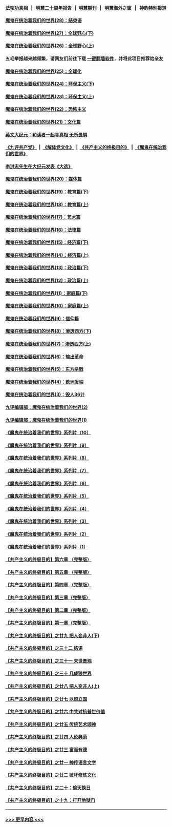 #### [法轮功真相](https://github.com/gfw-breaker/truth/blob/master/README.md?t=0) &nbsp;&nbsp;|&nbsp;&nbsp; [明慧二十周年报告](https://github.com/gfw-breaker/mh-reports/blob/master/README.md?t=0) &nbsp;&nbsp;|&nbsp;&nbsp;[明慧期刊](https://github.com/gfw-breaker/mh-qikan) &nbsp;&nbsp;|&nbsp;&nbsp; [明慧海外之窗](https://github.com/gfw-breaker/mh-news/blob/master/README.md?t=0) &nbsp;&nbsp;|&nbsp;&nbsp; [神韵特别报道](https://github.com/gfw-breaker/mh-news/blob/master/shenyun.md?t=0)
#### [魔鬼在统治着我们的世界(28)：结束语](../pages/nsc422/n10936246.md?t=06270402) 
#### [魔鬼在统治着我们的世界(27)：全球野心(下)](../pages/nsc422/n10928319.md?t=06270402) 
#### [魔鬼在统治着我们的世界(26)：全球野心(上)](../pages/nsc422/n10900318.md?t=06270402) 
#### 五毛举报越来越频繁，请网友们前往下载 [一键翻墙软件](https://github.com/gfw-breaker/ssr-accounts)，并将此项目推荐给亲友
#### [魔鬼在统治着我们的世界(25)：全球化](../pages/nsc422/n10788205.md?t=06270402) 
#### [魔鬼在统治着我们的世界(24)：环保主义(下)](../pages/nsc422/n10695307.md?t=06270402) 
#### [魔鬼在统治着我们的世界(23)：环保主义(上)](../pages/nsc422/n10688613.md?t=06270402) 
#### [魔鬼在统治着我们的世界(22)：恐怖主义](../pages/nsc422/n10614727.md?t=06270402) 
#### [魔鬼在统治着我们的世界(21)：文化篇](../pages/nsc422/n10597706.md?t=06270402) 
#### [英文大纪元：和读者一起寻真相 无所畏惧](../pages/nsc422/n12542027.md?t=06270402) 
#### [《九评共产党》](https://github.com/begood0513/9ping.md/blob/master/README.md) &nbsp;|&nbsp; [《解体党文化》](../../../../jtdwh.md/blob/master/README.md)  &nbsp;|&nbsp; [《共产主义的终极目的》](../../../../gczydzjmd.md/blob/master/README.md) &nbsp;|&nbsp; [《魔鬼在统治我们的世界》](../../../../mgztzwmdsj.md/blob/master/README.md) 
#### [李洪志先生在大纪元发表《大选》](../pages/nsc422/n12534746.md?t=06270402) 
#### [魔鬼在统治着我们的世界(20)：媒体篇](../pages/nsc422/n10586579.md?t=06270402) 
#### [魔鬼在统治着我们的世界(19)：教育篇(下)](../pages/nsc422/n10564808.md?t=06270402) 
#### [魔鬼在统治着我们的世界(18)：教育篇(上)](../pages/nsc422/n10526970.md?t=06270402) 
#### [魔鬼在统治着我们的世界(17)：艺术篇](../pages/nsc422/n10499093.md?t=06270402) 
#### [魔鬼在统治着我们的世界(16)：法律篇](../pages/nsc422/n10485969.md?t=06270402) 
#### [魔鬼在统治着我们的世界(15)：经济篇(下)](../pages/nsc422/n10469975.md?t=06270402) 
#### [魔鬼在统治着我们的世界(14)：经济篇(上)](../pages/nsc422/n10457370.md?t=06270402) 
#### [魔鬼在统治着我们的世界(13)：政治篇(下)](../pages/nsc422/n10448270.md?t=06270402) 
#### [魔鬼在统治着我们的世界(12)：政治篇(上)](../pages/nsc422/n10444576.md?t=06270402) 
#### [魔鬼在统治着我们的世界(11)：家庭篇(下)](../pages/nsc422/n10440961.md?t=06270402) 
#### [魔鬼在统治着我们的世界(10)：家庭篇(上)](../pages/nsc422/n10435448.md?t=06270402) 
#### [魔鬼在统治着我们的世界(9)：信仰篇](../pages/nsc422/n10432159.md?t=06270402) 
#### [魔鬼在统治着我们的世界(8)：渗透西方(下)](../pages/nsc422/n10429603.md?t=06270402) 
#### [魔鬼在统治着我们的世界(7)：渗透西方(上)](../pages/nsc422/n10426013.md?t=06270402) 
#### [魔鬼在统治着我们的世界(6)：输出革命](../pages/nsc422/n10421536.md?t=06270402) 
#### [魔鬼在统治着我们的世界(5)：东方杀戮](../pages/nsc422/n10417707.md?t=06270402) 
#### [魔鬼在统治着我们的世界(4)：欧洲发端](../pages/nsc422/n10414890.md?t=06270402) 
#### [魔鬼在统治着我们的世界(3)：毁人36计](../pages/nsc422/n10411583.md?t=06270402) 
#### [九评编辑部：魔鬼在统治着我们的世界(2)](../pages/nsc422/n10410036.md?t=06270402) 
#### [九评编辑部：魔鬼在统治着我们的世界(1)](../pages/nsc422/n10406825.md?t=06270402) 
#### [《魔鬼在统治着我们的世界》系列片（10）](../pages/nsc422/n12292670.md?t=06270402) 
#### [《魔鬼在统治着我们的世界》系列片（9）](../pages/nsc422/n12290859.md?t=06270402) 
#### [《魔鬼在统治着我们的世界》系列片（8）](../pages/nsc422/n12287445.md?t=06270402) 
#### [《魔鬼在统治着我们的世界》系列片（7）](../pages/nsc422/n12283425.md?t=06270402) 
#### [《魔鬼在统治着我们的世界》系列片（6）](../pages/nsc422/n12282314.md?t=06270402) 
#### [《魔鬼在统治着我们的世界》系列片（5）](../pages/nsc422/n12281419.md?t=06270402) 
#### [《魔鬼在统治着我们的世界》系列片（4）](../pages/nsc422/n12274024.md?t=06270402) 
#### [《魔鬼在统治着我们的世界》系列片（3）](../pages/nsc422/n12271322.md?t=06270402) 
#### [《魔鬼在统治着我们的世界》系列片（2）](../pages/nsc422/n12269049.md?t=06270402) 
#### [《魔鬼在统治着我们的世界》系列片（1）](../pages/nsc422/n12267575.md?t=06270402) 
#### [【共产主义的终极目的】第六章 （完整版）](../pages/nsc422/n11428913.md?t=06270402) 
#### [【共产主义的终极目的】第五章 （完整版）](../pages/nsc422/n11428912.md?t=06270402) 
#### [【共产主义的终极目的】第四章 （完整版）](../pages/nsc422/n11428907.md?t=06270402) 
#### [【共产主义的终极目的】第三章（完整版）](../pages/nsc422/n11428848.md?t=06270402) 
#### [【共产主义的终极目的】第二章（完整版）](../pages/nsc422/n11428831.md?t=06270402) 
#### [【共产主义的终极目的】第一章（完整版）](../pages/nsc422/n11417651.md?t=06270402) 
#### [【共产主义的终极目的】之廿九 把人变非人(下)](../pages/nsc422/n11344140.md?t=06270402) 
#### [【共产主义的终极目的】之三十二 结语](../pages/nsc422/n11360535.md?t=06270402) 
#### [【共产主义的终极目的】之三十一 末世景观](../pages/nsc422/n11351129.md?t=06270402) 
#### [【共产主义的终极目的】之三十 几成狼世界](../pages/nsc422/n11348280.md?t=06270402) 
#### [【共产主义的终极目的】之廿八 把人变非人(上)](../pages/nsc422/n11340492.md?t=06270402) 
#### [【共产主义的终极目的】之廿七 以恨立国](../pages/nsc422/n11336944.md?t=06270402) 
#### [【共产主义的终极目的】之廿六 中共对抗普世价值](../pages/nsc422/n11324785.md?t=06270402) 
#### [【共产主义的终极目的】之廿五 传统艺术颂神](../pages/nsc422/n11296396.md?t=06270402) 
#### [【共产主义的终极目的】之廿四 人伦典范](../pages/nsc422/n11296397.md?t=06270402) 
#### [【共产主义的终极目的】之廿三 富而有德](../pages/nsc422/n11283598.md?t=06270402) 
#### [【共产主义的终极目的】之廿一 神传语言文字](../pages/nsc422/n11263265.md?t=06270402) 
#### [【共产主义的终极目的】之廿二 破坏修炼文化](../pages/nsc422/n11245728.md?t=06270402) 
#### [【共产主义的终极目的】之二十：偷天换日](../pages/nsc422/n11238846.md?t=06270402) 
#### [【共产主义的终极目的】之十九：打开地狱门](../pages/nsc422/n11206376.md?t=06270402) 

----
#### [ >>> 更早内容 <<< ](../indexes/nsc422-earlier.md)
